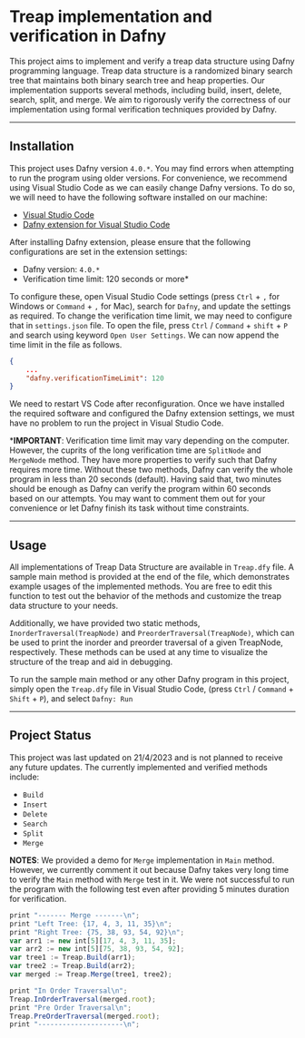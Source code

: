 # Treap implementation and verification in Dafny

This project aims to implement and verify a treap data structure using Dafny programming language. Treap data structure is a randomized binary search tree that maintains both binary search tree and heap properties. Our implementation supports several methods, including build, insert, delete, search, split, and merge. We aim to rigorously verify the correctness of our implementation using formal verification techniques provided by Dafny.

---

## Installation

This project uses Dafny version `4.0.*`. You may find errors when attempting to run the program using older versions. For convenience, we recommend using Visual Studio Code as we can easily change Dafny versions. To do so, we will need to have the following software installed on our machine:

- [Visual Studio Code](https://code.visualstudio.com/)
- [Dafny extension for Visual Studio Code](https://marketplace.visualstudio.com/items?itemName=correctnessLab.dafny-vscode)

After installing Dafny extension, please ensure that the following configurations are set in the extension settings:

- Dafny version: `4.0.*`
- Verification time limit: 120 seconds or more*

To configure these, open Visual Studio Code settings (press `Ctrl` + `,` for Windows or `Command` + `,` for Mac), search for `Dafny`, and update the settings as required. To change the verification time limit, we may need to configure that in `settings.json` file. To open the file, press `Ctrl` / `Command` + `shift` + `P` and search using keyword `Open User Settings`. We can now append the time limit in the file as follows.
```json
{
    ...
    "dafny.verificationTimeLimit": 120
}
```

We need to restart VS Code after reconfiguration. Once we have installed the required software and configured the Dafny extension settings, we must have no problem to run the project in Visual Studio Code.

***IMPORTANT**: Verification time limit may vary depending on the computer. However, the cuprits of the long verification time are `SplitNode` and `MergeNode` method. They have more properties to verify such that Dafny requires more time. Without these two methods, Dafny can verify the whole program in less than 20 seconds (default). Having said that, two minutes should be enough as Dafny can verify the program within 60 seconds based on our attempts. You may want to comment them out for your convenience or let Dafny finish its task without time constraints.

---

## Usage

All implementations of Treap Data Structure are available in `Treap.dfy` file. A sample main method is provided at the end of the file, which demonstrates example usages of the implemented methods. You are free to edit this function to test out the behavior of the methods and customize the treap data structure to your needs.

Additionally, we have provided two static methods, `InorderTraversal(TreapNode)` and `PreorderTraversal(TreapNode)`, which can be used to print the inorder and preorder traversal of a given TreapNode, respectively. These methods can be used at any time to visualize the structure of the treap and aid in debugging.

To run the sample main method or any other Dafny program in this project, simply open the `Treap.dfy` file in Visual Studio Code, (press `Ctrl` / `Command` + `Shift` + `P`), and select `Dafny: Run`

---

## Project Status

This project was last updated on 21/4/2023 and is not planned to receive any future updates. The currently implemented and verified methods include:

- `Build`
- `Insert`
- `Delete`
- `Search`
- `Split`
- `Merge`

**NOTES**: We provided a demo for `Merge` implementation in `Main` method. However, we currently comment it out because Dafny takes very long time to verify the `Main` method with `Merge` test in it. We were not successful to run the program with the following test even after providing 5 minutes duration for verification.
```JavaScript
print "------- Merge -------\n";
print "Left Tree: {17, 4, 3, 11, 35}\n";
print "Right Tree: {75, 38, 93, 54, 92}\n";
var arr1 := new int[5][17, 4, 3, 11, 35];
var arr2 := new int[5][75, 38, 93, 54, 92];
var tree1 := Treap.Build(arr1);
var tree2 := Treap.Build(arr2);
var merged := Treap.Merge(tree1, tree2);

print "In Order Traversal\n";
Treap.InOrderTraversal(merged.root);
print "Pre Order Traversal\n";
Treap.PreOrderTraversal(merged.root);
print "---------------------\n";
```
